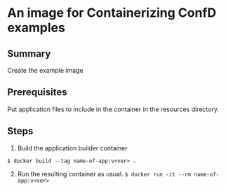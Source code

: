 An image for Containerizing ConfD examples
==========================================

Summary
-------
Create the example image

Prerequisites
-------------
Put application files to include in the container in the resources
directory.

Steps
-----
1. Build the application builder container

`$ docker build --tag name-of-app:v<ver> .`

2. Run the resulting container as usual.
`$ docker run -it --rm name-of-app:v<ver>`
